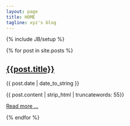 ```yaml
---
layout: page
title: HOME
tagline: xyz's blog
---
```

{% include JB/setup %}

{% for post in site.posts %}
  <div class="post">
  <div class="post-header-line">
  <p><h2><a href="{{ BASE_PATH }}{{post.url}}">{{post.title}}</a></h2>{{ post.date | date_to_string }}</p>
  </div>
  <p>{{ post.content | strip_html | truncatewords: 55}}</p>
  <p><a href="{{ BASE_PATH }}{{post.url}}">Read more ...</a></p>
  </div>
{% endfor %}
